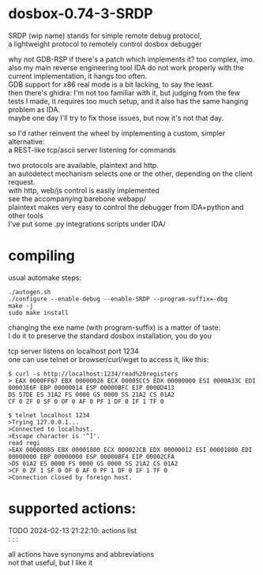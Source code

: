 
# dosbox-0.74-3-SRDP

SRDP (wip name) stands for simple remote debug protocol,    
a lightweight protocol to remotely control dosbox debugger

why not GDB-RSP if there's a patch which implements it? too complex, imo.    
also my main reverse engineering tool IDA do not work properly with the current implementation, it hangs too often.    
GDB support for x86 real mode is a bit lacking, to say the least.    
then there's ghidra: I'm not too familiar with it, but judging from the few tests I made,
it requires too much setup, and it also has the same hanging problem as IDA.    
maybe one day I'll try to fix those issues, but now it's not that day.

so I'd rather reinvent the wheel by implementing a custom, simpler alternative:      
a REST-like tcp/ascii server listening for commands

two protocols are available, plaintext and http.       
an autodetect mechanism selects one or the other, depending on the client request.      
with http, web/js control is easily implemented       
see the accompanying barebone webapp/      
plaintext makes very easy to control the debugger from IDA+python and other tools      
I've put some .py integrations scripts under IDA/

# compiling
usual automake steps:

`./autogen.sh`      
`./configure --enable-debug --enable-SRDP --program-suffix=-dbg`      
`make -j`      
`sudo make install`      

changing the exe name (with program-suffix) is a matter of taste:       
I do it to preserve the standard dosbox installation, you do you

tcp server listens on localhost port 1234       
one can use telnet or browser/curl/wget to access it, like this:

`$ curl -s http://localhost:1234/read%20registers`           
`> EAX 0000FF67 EBX 00000026 ECX 00005CC5 EDX 00000000 ESI 0000A33C EDI 00003E6F EBP 00000014 ESP 00000BFC EIP 0000D413`           
`DS 57DE ES 31A2 FS 0000 GS 0000 SS 21A2 CS 01A2`           
`CF 0 ZF 0 SF 0 OF 0 AF 0 PF 1 DF 0 IF 1 TF 0`           

`$ telnet localhost 1234`           
`>Trying 127.0.0.1...`           
`>Connected to localhost.`           
`>Escape character is '^]'.`           
`read regi`           
`>EAX 000000B5 EBX 00001800 ECX 000022CB EDX 00000012 ESI 00001800 EDI 00000000 EBP 00000000 ESP 00000BF4 EIP 00002CFA`           
`>DS 01A2 ES 0000 FS 0000 GS 0000 SS 21A2 CS 01A2`           
`>CF 0 ZF 1 SF 0 OF 0 AF 0 PF 1 DF 0 IF 1 TF 0`           
`>Connection closed by foreign host.`           

# supported actions:

TODO 2024-02-13 21:22:10: actions list       
:	:	:	        

all actions have synonyms and abbreviations        
not that useful, but I like it      
